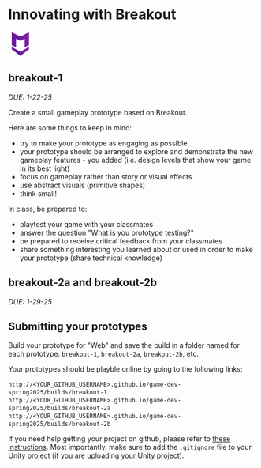 # Innovating with Breakout

![alt text](https://github.com/adam-p/markdown-here/raw/master/src/common/images/icon48.png "Logo Title Text 1")

## breakout-1
*DUE: 1-22-25*

Create a small gameplay prototype based on Breakout.

Here are some things to keep in mind:
- try to make your prototype as engaging as possible
- your prototype should be arranged to explore and demonstrate the new gameplay features - you added (i.e. design levels that show your game in its best light)
- focus on gameplay rather than story or visual effects
- use abstract visuals (primitive shapes)
- think small!

In class, be prepared to: 
- playtest your game with your classmates
- answer the question "What is you prototype testing?"
- be prepared to receive critical feedback from your classmates
- share something interesting you learned about or used in order to make your prototype (share technical knowledge)

## breakout-2a and breakout-2b
*DUE: 1-29-25*



## Submitting your prototypes

Build your prototype for "Web" and save the build in a folder named for each prototype: `breakout-1`, `breakout-2a`, `breakout-2b`, etc.

Your prototypes should be playble online by going to the following links:

```
http://<YOUR_GITHUB_USERNAME>.github.io/game-dev-spring2025/builds/breakout-1
http://<YOUR_GITHUB_USERNAME>.github.io/game-dev-spring2025/builds/breakout-2a
http://<YOUR_GITHUB_USERNAME>.github.io/game-dev-spring2025/builds/breakout-2b
```

If you need help getting your project on github, please refer to [these instructions](./setup.html). Most importantly, make sure to add the `.gitignore` file to your Unity project (if you are uploading your Unity project).